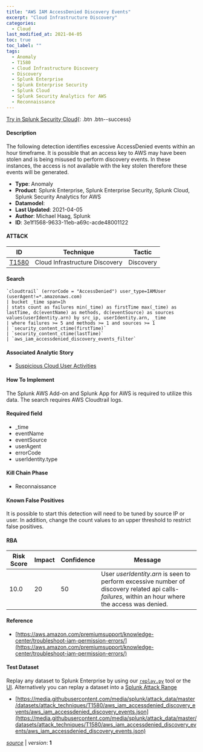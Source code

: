```yaml
---
title: "AWS IAM AccessDenied Discovery Events"
excerpt: "Cloud Infrastructure Discovery"
categories:
  - Cloud
last_modified_at: 2021-04-05
toc: true
toc_label: ""
tags:
  - Anomaly
  - T1580
  - Cloud Infrastructure Discovery
  - Discovery
  - Splunk Enterprise
  - Splunk Enterprise Security
  - Splunk Cloud
  - Splunk Security Analytics for AWS
  - Reconnaissance
---
```




[Try in Splunk Security Cloud](https://www.splunk.com/en_us/cyber-security.html){: .btn .btn--success}

#### Description

The following detection identifies excessive AccessDenied events within an hour timeframe. It is possible that an access key to AWS may have been stolen and is being misused to perform discovery events. In these instances, the access is not available with the key stolen therefore these events will be generated.

- **Type**: Anomaly
- **Product**: Splunk Enterprise, Splunk Enterprise Security, Splunk Cloud, Splunk Security Analytics for AWS
- **Datamodel**: 
- **Last Updated**: 2021-04-05
- **Author**: Michael Haag, Splunk
- **ID**: 3e1f1568-9633-11eb-a69c-acde48001122


#### ATT&CK

| ID          | Technique   | Tactic         |
| ----------- | ----------- | -------------- |
| [T1580](https://attack.mitre.org/techniques/T1580/) | Cloud Infrastructure Discovery | Discovery |



#### Search

```
`cloudtrail` (errorCode = "AccessDenied") user_type=IAMUser (userAgent!=*.amazonaws.com) 
| bucket _time span=1h 
| stats count as failures min(_time) as firstTime max(_time) as lastTime, dc(eventName) as methods, dc(eventSource) as sources values(userIdentity.arn) by src_ip, userIdentity.arn, _time 
| where failures >= 5 and methods >= 1 and sources >= 1 
| `security_content_ctime(firstTime)` 
| `security_content_ctime(lastTime)` 
| `aws_iam_accessdenied_discovery_events_filter`
```

#### Associated Analytic Story
* [Suspicious Cloud User Activities](/stories/suspicious_cloud_user_activities)


#### How To Implement
The Splunk AWS Add-on and Splunk App for AWS is required to utilize this data. The search requires AWS Cloudtrail logs.

#### Required field
* _time
* eventName
* eventSource
* userAgent
* errorCode
* userIdentity.type


#### Kill Chain Phase
* Reconnaissance


#### Known False Positives
It is possible to start this detection will need to be tuned by source IP or user. In addition, change the count values to an upper threshold to restrict false positives.



#### RBA

| Risk Score  | Impact      | Confidence   | Message      |
| ----------- | ----------- |--------------|--------------|
| 10.0 | 20 | 50 | User $userIdentity.arn$ is seen to perform excessive number of discovery related api calls- $failures$, within an hour where the access was denied. |



#### Reference

* [https://aws.amazon.com/premiumsupport/knowledge-center/troubleshoot-iam-permission-errors/](https://aws.amazon.com/premiumsupport/knowledge-center/troubleshoot-iam-permission-errors/)



#### Test Dataset
Replay any dataset to Splunk Enterprise by using our [`replay.py`](https://github.com/splunk/attack_data#using-replaypy) tool or the [UI](https://github.com/splunk/attack_data#using-ui).
Alternatively you can replay a dataset into a [Splunk Attack Range](https://github.com/splunk/attack_range#replay-dumps-into-attack-range-splunk-server)

* [https://media.githubusercontent.com/media/splunk/attack_data/master/datasets/attack_techniques/T1580/aws_iam_accessdenied_discovery_events/aws_iam_accessdenied_discovery_events.json](https://media.githubusercontent.com/media/splunk/attack_data/master/datasets/attack_techniques/T1580/aws_iam_accessdenied_discovery_events/aws_iam_accessdenied_discovery_events.json)



[*source*](https://github.com/splunk/security_content/tree/develop/detections/cloud/aws_iam_accessdenied_discovery_events.yml) \| *version*: **1**